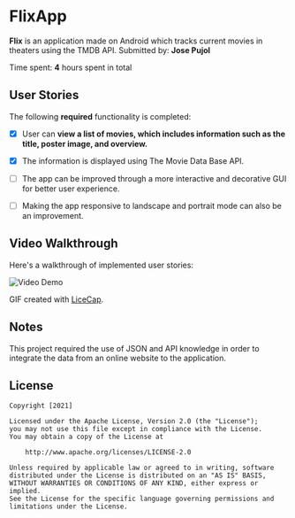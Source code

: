 # FlixApp 

**Flix** is an application made on Android which tracks current movies in theaters using the TMDB API.
Submitted by: **Jose Pujol**

Time spent: **4** hours spent in total

## User Stories

The following **required** functionality is completed:

* [x] User can **view a list of movies, which includes information such as the title, poster image, and overview.**
* [x] The information is displayed using The Movie Data Base API.

* [ ] The app can be improved through a more interactive and decorative GUI for better user experience.
* [ ] Making the app responsive to landscape and portrait mode can also be an improvement.

## Video Walkthrough

Here's a walkthrough of implemented user stories:

<img src='https://i.imgur.com/7jE0Trp.mp4' title='Flix' width='' alt='Video Demo' />

GIF created with [LiceCap](http://www.cockos.com/licecap/).

## Notes

This project required the use of JSON and API knowledge in order to 
integrate the data from an online website to the application.

## License

    Copyright [2021] 

    Licensed under the Apache License, Version 2.0 (the "License");
    you may not use this file except in compliance with the License.
    You may obtain a copy of the License at

        http://www.apache.org/licenses/LICENSE-2.0

    Unless required by applicable law or agreed to in writing, software
    distributed under the License is distributed on an "AS IS" BASIS,
    WITHOUT WARRANTIES OR CONDITIONS OF ANY KIND, either express or implied.
    See the License for the specific language governing permissions and
    limitations under the License.
